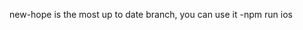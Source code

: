 new-hope is the most up to date branch, you can use it
-npm run ios

<!-- <h2>Roadmap</h2>
73. Consent
    -add concent asking from the docx
    -figure out how to detect location

STUDY
-react-native cache directory how it works
-filecopyuri, uri - differences

1. MVP - finish lists at least
   ----At least App info
   ----Settings
   ----Library
   ----(TBD PREMIUM, REFER A FRIND, GIVE FEEDBACK?)
   ----FAQ / Help

--Consider foldering data model - make data model not completely shit

72. Make app responsive to 4 devices
    -learn how to switch simulator device (yt)
    -small phone
    -ipad small
    -ipad big

    NO CODE LOW CODE TASKS

73. Make app icon MVP
    --buy logo and ads from fiverr 20 -100€
    --make sample lorem pdf book

KUVISSA:
1 PDF
2 PDF lista
3

Featuret - smooth pdf viewing - manage books - track books

KEKSI NIMI
77. Send app to review
V1

---

ADSIT
lisää adsien aloitukseen timeri - 7 pv?

5. Make possible fixes
6. If pass, take pictures
7. Create SEO plan
8. Make website
9. Launch

10. Onboarding tips => helpers to file picking, (using settings)

---

-------------------V2 FEATURES
-icon colors
--wrap icons to ui kitten

--file browseriin pdf fileihin -- avaa sovelluksessa

FIXES
-make library ad position absolute and bottom
-- so looks maybe a tiny bit better

-reload book => if book filename is same as picked file => replace
-save zoom state to redux
--Single book view
-Big picture
-show original filename
-filepath
-Book name
-bookmarks
-started reading
-folders

-add bookmark note
-change book name

-app theming
-dark mode

1.Apple sub to become premium

2.Disable ads

V2 Possible features

-full screen view

-Bookmark text

-Folders/Categories

-Add dark mode

-Add create thumbnail images from pdf

-Refer a friend link

Premium upgrades
-Add data storage to firebase
-add themes

<h2>MVP APP store</h2>
-Login to remove ads planning - IOS native vs firebase

feature:

1.1
Bookmark avaa tekstin / inputin, jossa todo

SMALL IMPROVEMENTS
-Improve settings menu
--add app info item
--add greetings from dev item
--add settings item
---Add toggle for page switch right/left/both
--add read books item

--Add ipad support
--add sideways support -- or don't actually

-Improve list
-- add delete confirm with modal
-- add to favourite
-- mark as read
--Button to open minimenu - oevrflow menu

-Improve file pick
--Add feedback text
--create filename with no file extension

BACKLOG
List

- add thumbnail
  -folders
  -drag and drop ordering

V1.1

Premium sub disabloi adsit

V2

Share with friends
Display message / poll modal

<h3>Ideas<h3>
-get all books -functionality
-organize by author -feature
-analyze pdf text for quotes with ML
-memorize archetypes to detect if delete and add back in
-highlighted pages mark -- super easy to do

<h2>TODOS</h2>

- storage - use redux persist
  1-5h

- login and auth based
- storage - google firebase addition

?? - 4 - 20?

- ads display bottomissa
- google admob?

- 2 - 20

Muu:
Kansiointi

- 3 - 10
  Paremmat thumbnailit
- 2 - 50

Logo

- 5

(Lisää epubit - uusi asiakaskunta? ja mahdollinen keyword (90% pienempi)

- 4 - 20

Website - WITH WP!!

- 5 - 50h

- Landing page - from template - can also create custom to sell :D
- how to read books on phone - article
- best books to read on phone
-

- total = 25 - 75h
- logaa tunteja

DONE:
-zooming

- center pdf figure out view vs the other
- add pdf optional zoom, stabile with

1h - 5h TODELLISUUS: 5h

-add pagecount
5min

PDF viewer
-add totalpages when changing page
-store zoom in state? 2. Apple account & test

use redux persist,
if no activebook => different screen than pdfreader

BOOKMARKS
-stored in array in redux
-on pdf reader - header has add boomarki icon
-if bookmarks.contains currentpage - renderöi vaikka ikoni sivun nurkkaan
-todo: note avaa teksti-ikkunan
=> bookmarks on array bookmarkkeja

interface BookMark {
id: string
page: number
note: string
color: BookMarkColor
}
--medium tasks: option menu
---create menuItem component
---add components with required functionality
-wrap header icons to buttons
-right / left side press => change page
-remove bookmark
-remove bookmark / improve
-document picker improvements
--cancel message
--prevent duplicates
-icon padding
-Make booklist item header a bit bigger
--ota vaan joku random filu ja koita saada appi testipilottiin
 --Learn how to make logo - from udemy / yt / skillshare
--76. Pics and app videos 74. Use testflight
-book name line / container max length - in reader and list (50% done)
-improve menu list a little - make border gray
---also make zoom in the beginning zoom the
--small tasks, improve zoom to not bug - scale variable?
-make pdf view full screen - strech? / zoom in a bit? (make optional)
-prevent sideways view -->
<!--
- If filepath is invalid
  --Disable activating the book
  --in picture show a guide to reload book
  -in book viewer show directions to reload a book -->
<!-- -make header title component => wrappaa ui kitten fontin siihen -->
